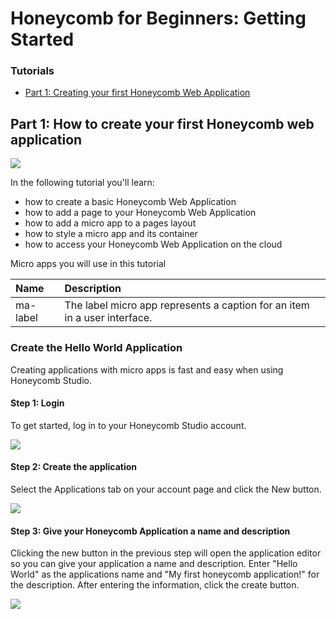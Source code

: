 # Honeycomb for Beginners: Getting Started

### Tutorials

* [Part 1: Creating your first Honeycomb Web Application](https://github.com/Schalltech/honeycomb-tutorials/tree/master/tutorials/getting%20started/create%20an%20application#part-1-how-to-create-your-first-honeycomb-web-application)

## Part 1: How to create your first Honeycomb web application

<img src="https://raw.githubusercontent.com/Schalltech/honeycomb-tutorials/master/tutorials/getting%20started/create%20an%20application/images/create-app-11.png">

In the following tutorial you'll learn:

* how to create a basic Honeycomb Web Application
* how to add a page to your Honeycomb Web Application
* how to add a micro app to a pages layout
* how to style a micro app and its container
* how to access your Honeycomb Web Application on the cloud

Micro apps you will use in this tutorial

Name | Description 
:---- | :-----
ma-label | The label micro app represents a caption for an item in a user interface.

### Create the Hello World Application
Creating applications with micro apps is fast and easy when using Honeycomb Studio. 

#### Step 1: Login
To get started, log in to your Honeycomb Studio account. 

<img src="https://raw.githubusercontent.com/Schalltech/honeycomb-tutorials/master/tutorials/getting%20started/create%20an%20application/images/create-app-0.png">

#### Step 2: Create the application
Select the Applications tab on your account page and click the New button.

<img src="https://raw.githubusercontent.com/Schalltech/honeycomb-tutorials/master/tutorials/getting%20started/create%20an%20application/images/create-app-1.png">

#### Step 3: Give your Honeycomb Application a name and description
Clicking the new button in the previous step will open the application editor so you can give your application a name and description. Enter "Hello World" as the applications name and "My first honeycomb application!" for the description. After entering the information, click the create button.

<img src="https://raw.githubusercontent.com/Schalltech/honeycomb-tutorials/master/tutorials/getting%20started/create%20an%20application/images/create-app-2.png">


